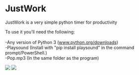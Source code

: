 # JustWork
JustWork is a very simple python timer for productivity

To use it you'll need the following:<br><br>
-Any version of Python 3 (www.python.org/downloads)<br>
-Playsound (Install with "pip install playsound" in the command prompt/PowerShell.) <br>
-Pop.mp3 (In the same folder as the program)

<img src='https://i.snag.gy/UuM2nb.jpg'>

<img src='https://snag.gy/TFuQl1.jpg'>
